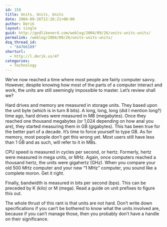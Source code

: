 ```yaml
---
id: 158
title: Units, Units, Units
date: 2004-09-26T22:26:21+00:00
author: Derik
layout: single
guid: http://godlikenerd.com/weblog/2004/09/26/units-units-units/
permalink: /weblog/2004/09/26/units-units-units/
dsq_thread_id:
  - "64766109"
shorturl:
  - http://l.derik.us/4f
categories:
  - Technology
---
```

We&#8217;ve now reached a time where most people are fairly computer savvy. However, despite knowing how most of the parts of a computer interact and work, the units are still seemingly impossible to master. Let&#8217;s review shall we?

Hard drives and memory are measured in storage units. They based upon the unit byte (which is in turn 8 bits). A long, long, long (did I mention long?) time ago, hard drives were measured in MB (megabytes). Once they reached one thousand megabytes (or 1,024 depending on how anal you are), they started measuring them in GB (gigabytes). This has been true for the better part of a decade. It&#8217;s time to force yourself to type GB. As for memory, most people don&#8217;t get this wrong yet. Most users still have less than 1 GB and as such, will refer to it in MBs.

CPU speed is measured in cycles per second, or hertz. Formerly, hertz were measured in mega units, or MHz. Again, once computers reached a thousand hertz, the units were gigahertz (GHz). When you compare your old 500 MHz computer and your new &#8220;1 MHz&#8221; computer, you sound like a complete moron. Get it right.

Finally, bandwidth is measured in bits per second (bps). This can be preceded by K (kilo) or M (mega). Read a guide on unit prefixes to figure this out.

The whole thrust of this rant is that units are not hard. Don&#8217;t write down specifications if you can&#8217;t be bothered to know what the units involved are, because if you can&#8217;t manage those, then you probably don&#8217;t have a handle on their significance.